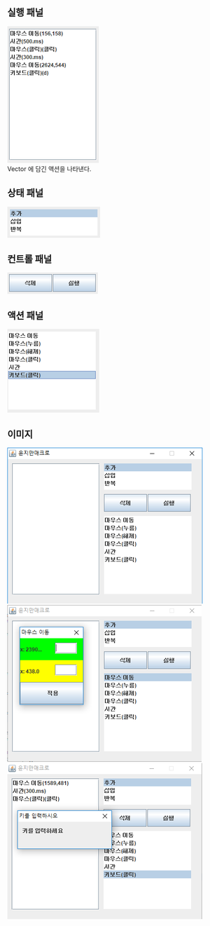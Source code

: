 ## 실행 패널 
![exe](./images/exe.PNG)  
 Vector<ListStr> 에 담긴 액션을 나타낸다.  
  
## 상태 패널 
![status](./images/status.PNG)  
  
## 컨트롤 패널
![cont](./images/cont.PNG)
  
## 액션 패널
![action](./images/action.PNG)
  
## 이미지
![1](./images/1.PNG)![2](./images/2.PNG)  ![3](./images/3.PNG)  
